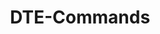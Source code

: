 ---
layout: redirect
title: DTE-Commands
permalink: /doc/Scripts/DTE-Commands/
newlink: /doc/Modes/Operation/
---